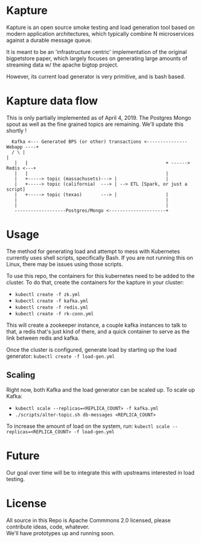 # Kapture

Kapture is an open source smoke testing and load generation tool based on modern application architectures, which typically combine N microservices against a durable message queue.

It is meant to be an 'infrastructure centric' implementation of the original bigpetstore paper, which largely
focuses on generating large amounts of streaming data w/ the apache bigtop project.

However, its current load generator is very primitive, and is bash based.

# Kapture data flow

This is only partially implemented as of April 4, 2019. The Postgres Mongo spout as well as the 
fine grained topics are remaining.  We'll update this shortly !

```
  Kafka <--- Generated BPS (or other) transactions <--------------- Webapp ----+
  / \ |                                                                        |
   |   |                                                   + ------> Redis <---+
   |   |                                                   |
   |   +-----> topic (massachusets)---> |                  |
   |   +-----> topic (california)  ---> | --> ETL [Spark, or just a script]
   |   +-----> topic (texas)       ---> |                  |
   |                                                       |
   |                                                       |
   -------------------Postgres/Mongo <---------------------+
```

# Usage

The method for generating load and attempt to mess with Kubernetes currently uses shell scripts, specifically Bash.  If you are not running this on Linux, there may be issues using those scripts.

To use this repo, the containers for this kubernetes need to be added to the cluster.  To do that, create the containers for the kapture in your cluster:
* `kubectl create -f zk.yml`
* `kubectl create -f kafka.yml`
* `kubectl create -f redis.yml`
* `kubectl create -f rk-conn.yml`

This will create a zookeeper instance, a couple kafka instances to talk to that, a redis that's just kind of there, and a quick container to serve as the link between redis and kafka.

Once the cluster is configured, generate load by starting up the load generator: `kubectl create -f load-gen.yml`

## Scaling

Right now, both Kafka and the load generator can be scaled up.  To scale up Kafka:
* `kubectl scale --replicas=<REPLICA_COUNT> -f kafka.yml`
* `./scripts/alter-topic.sh db-messages <REPLICA_COUNT>`

To increase the amount of load on the system, run: `kubectl scale --replicas=<REPLICA_COUNT> -f load-gen.yml`

# Future

Our goal over time will be to integrate this with upstreams interested in load testing.

# License

All source in this Repo is Apache Commmons 2.0 licensed, please contribute ideas, code, whatever.  
We'll have prototypes up and running soon.
